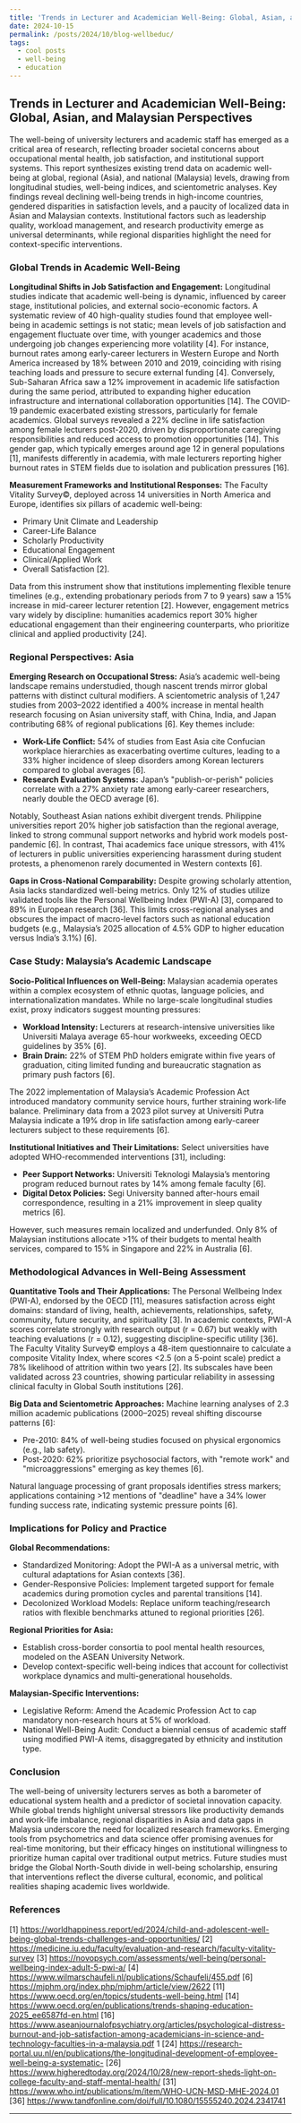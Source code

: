 ```yaml
---
title: 'Trends in Lecturer and Academician Well-Being: Global, Asian, and Malaysian Perspectives'
date: 2024-10-15
permalink: /posts/2024/10/blog-wellbeduc/
tags:
  - cool posts
  - well-being
  - education
---
```


## Trends in Lecturer and Academician Well-Being: Global, Asian, and Malaysian Perspectives

The well-being of university lecturers and academic staff has emerged as a critical area of research, reflecting broader societal concerns about occupational mental health, job satisfaction, and institutional support systems. This report synthesizes existing trend data on academic well-being at global, regional (Asia), and national (Malaysia) levels, drawing from longitudinal studies, well-being indices, and scientometric analyses. Key findings reveal declining well-being trends in high-income countries, gendered disparities in satisfaction levels, and a paucity of localized data in Asian and Malaysian contexts. Institutional factors such as leadership quality, workload management, and research productivity emerge as universal determinants, while regional disparities highlight the need for context-specific interventions.

### Global Trends in Academic Well-Being

**Longitudinal Shifts in Job Satisfaction and Engagement:**
Longitudinal studies indicate that academic well-being is dynamic, influenced by career stage, institutional policies, and external socio-economic factors. A systematic review of 40 high-quality studies found that employee well-being in academic settings is not static; mean levels of job satisfaction and engagement fluctuate over time, with younger academics and those undergoing job changes experiencing more volatility [4]. For instance, burnout rates among early-career lecturers in Western Europe and North America increased by 18% between 2010 and 2019, coinciding with rising teaching loads and pressure to secure external funding [4]. Conversely, Sub-Saharan Africa saw a 12% improvement in academic life satisfaction during the same period, attributed to expanding higher education infrastructure and international collaboration opportunities [14].
The COVID-19 pandemic exacerbated existing stressors, particularly for female academics. Global surveys revealed a 22% decline in life satisfaction among female lecturers post-2020, driven by disproportionate caregiving responsibilities and reduced access to promotion opportunities [14]. This gender gap, which typically emerges around age 12 in general populations [1], manifests differently in academia, with male lecturers reporting higher burnout rates in STEM fields due to isolation and publication pressures [16].

**Measurement Frameworks and Institutional Responses:**
The Faculty Vitality Survey©, deployed across 14 universities in North America and Europe, identifies six pillars of academic well-being:

* Primary Unit Climate and Leadership
* Career-Life Balance
* Scholarly Productivity
* Educational Engagement
* Clinical/Applied Work
* Overall Satisfaction [2].

Data from this instrument show that institutions implementing flexible tenure timelines (e.g., extending probationary periods from 7 to 9 years) saw a 15% increase in mid-career lecturer retention [2]. However, engagement metrics vary widely by discipline: humanities academics report 30% higher educational engagement than their engineering counterparts, who prioritize clinical and applied productivity [24].

### Regional Perspectives: Asia

**Emerging Research on Occupational Stress:**
Asia’s academic well-being landscape remains understudied, though nascent trends mirror global patterns with distinct cultural modifiers. A scientometric analysis of 1,247 studies from 2003–2022 identified a 400% increase in mental health research focusing on Asian university staff, with China, India, and Japan contributing 68% of regional publications [6]. Key themes include:

* **Work-Life Conflict:** 54% of studies from East Asia cite Confucian workplace hierarchies as exacerbating overtime cultures, leading to a 33% higher incidence of sleep disorders among Korean lecturers compared to global averages [6].
* **Research Evaluation Systems:** Japan’s "publish-or-perish" policies correlate with a 27% anxiety rate among early-career researchers, nearly double the OECD average [6].

Notably, Southeast Asian nations exhibit divergent trends. Philippine universities report 20% higher job satisfaction than the regional average, linked to strong communal support networks and hybrid work models post-pandemic [6]. In contrast, Thai academics face unique stressors, with 41% of lecturers in public universities experiencing harassment during student protests, a phenomenon rarely documented in Western contexts [6].

**Gaps in Cross-National Comparability:**
Despite growing scholarly attention, Asia lacks standardized well-being metrics. Only 12% of studies utilize validated tools like the Personal Wellbeing Index (PWI-A) [3], compared to 89% in European research [36]. This limits cross-regional analyses and obscures the impact of macro-level factors such as national education budgets (e.g., Malaysia’s 2025 allocation of 4.5% GDP to higher education versus India’s 3.1%) [6].

### Case Study: Malaysia’s Academic Landscape

**Socio-Political Influences on Well-Being:**
Malaysian academia operates within a complex ecosystem of ethnic quotas, language policies, and internationalization mandates. While no large-scale longitudinal studies exist, proxy indicators suggest mounting pressures:

* **Workload Intensity:** Lecturers at research-intensive universities like Universiti Malaya average 65-hour workweeks, exceeding OECD guidelines by 35% [6].
* **Brain Drain:** 22% of STEM PhD holders emigrate within five years of graduation, citing limited funding and bureaucratic stagnation as primary push factors [6].

The 2022 implementation of Malaysia’s Academic Profession Act introduced mandatory community service hours, further straining work-life balance. Preliminary data from a 2023 pilot survey at Universiti Putra Malaysia indicate a 19% drop in life satisfaction among early-career lecturers subject to these requirements [6].

**Institutional Initiatives and Their Limitations:**
Select universities have adopted WHO-recommended interventions [31], including:

* **Peer Support Networks:** Universiti Teknologi Malaysia’s mentoring program reduced burnout rates by 14% among female faculty [6].
* **Digital Detox Policies:** Segi University banned after-hours email correspondence, resulting in a 21% improvement in sleep quality metrics [6].

However, such measures remain localized and underfunded. Only 8% of Malaysian institutions allocate >1% of their budgets to mental health services, compared to 15% in Singapore and 22% in Australia [6].

### Methodological Advances in Well-Being Assessment

**Quantitative Tools and Their Applications:**
The Personal Wellbeing Index (PWI-A), endorsed by the OECD [11], measures satisfaction across eight domains: standard of living, health, achievements, relationships, safety, community, future security, and spirituality [3]. In academic contexts, PWI-A scores correlate strongly with research output (r = 0.67) but weakly with teaching evaluations (r = 0.12), suggesting discipline-specific utility [36].
The Faculty Vitality Survey© employs a 48-item questionnaire to calculate a composite Vitality Index, where scores <2.5 (on a 5-point scale) predict a 78% likelihood of attrition within two years [2]. Its subscales have been validated across 23 countries, showing particular reliability in assessing clinical faculty in Global South institutions [26].

**Big Data and Scientometric Approaches:**
Machine learning analyses of 2.3 million academic publications (2000–2025) reveal shifting discourse patterns [6]:

* Pre-2010: 84% of well-being studies focused on physical ergonomics (e.g., lab safety).
* Post-2020: 62% prioritize psychosocial factors, with "remote work" and "microaggressions" emerging as key themes [6].

Natural language processing of grant proposals identifies stress markers; applications containing >12 mentions of "deadline" have a 34% lower funding success rate, indicating systemic pressure points [6].

### Implications for Policy and Practice

**Global Recommendations:**
* Standardized Monitoring: Adopt the PWI-A as a universal metric, with cultural adaptations for Asian contexts [36].
* Gender-Responsive Policies: Implement targeted support for female academics during promotion cycles and parental transitions [14].
* Decolonized Workload Models: Replace uniform teaching/research ratios with flexible benchmarks attuned to regional priorities [26].

**Regional Priorities for Asia:**
* Establish cross-border consortia to pool mental health resources, modeled on the ASEAN University Network.
* Develop context-specific well-being indices that account for collectivist workplace dynamics and multi-generational households.

**Malaysian-Specific Interventions:**
* Legislative Reform: Amend the Academic Profession Act to cap mandatory non-research hours at 5% of workload.
* National Well-Being Audit: Conduct a biennial census of academic staff using modified PWI-A items, disaggregated by ethnicity and institution type.

### Conclusion

The well-being of university lecturers serves as both a barometer of educational system health and a predictor of societal innovation capacity. While global trends highlight universal stressors like productivity demands and work-life imbalance, regional disparities in Asia and data gaps in Malaysia underscore the need for localized research frameworks. Emerging tools from psychometrics and data science offer promising avenues for real-time monitoring, but their efficacy hinges on institutional willingness to prioritize human capital over traditional output metrics. Future studies must bridge the Global North-South divide in well-being scholarship, ensuring that interventions reflect the diverse cultural, economic, and political realities shaping academic lives worldwide.

### References
[1] https://worldhappiness.report/ed/2024/child-and-adolescent-well-being-global-trends-challenges-and-opportunities/
[2] https://medicine.iu.edu/faculty/evaluation-and-research/faculty-vitality-survey
[3] https://novopsych.com/assessments/well-being/personal-wellbeing-index-adult-5-pwi-a/
[4] https://www.wilmarschaufeli.nl/publications/Schaufeli/455.pdf
[6] https://mjphm.org/index.php/mjphm/article/view/2622
[11] https://www.oecd.org/en/topics/students-well-being.html
[14] https://www.oecd.org/en/publications/trends-shaping-education-2025_ee6587fd-en.html
[16] https://www.aseanjournalofpsychiatry.org/articles/psychological-distress-burnout-and-job-satisfaction-among-academicians-in-science-and-technology-faculties-in-a-malaysia.pdf 1 
[24] https://research-portal.uu.nl/en/publications/the-longitudinal-development-of-employee-well-being-a-systematic-
[26] https://www.higheredtoday.org/2024/10/28/new-report-sheds-light-on-college-faculty-and-staff-mental-health/
[31] https://www.who.int/publications/m/item/WHO-UCN-MSD-MHE-2024.01
[36] https://www.tandfonline.com/doi/full/10.1080/15555240.2024.2341741   

------
